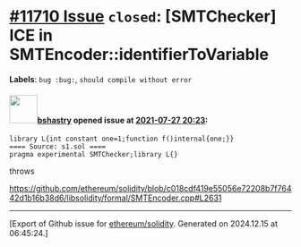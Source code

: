 # [\#11710 Issue](https://github.com/ethereum/solidity/issues/11710) `closed`: [SMTChecker] ICE in SMTEncoder::identifierToVariable
**Labels**: `bug :bug:`, `should compile without error`


#### <img src="https://avatars.githubusercontent.com/u/2388185?v=4" width="50">[bshastry](https://github.com/bshastry) opened issue at [2021-07-27 20:23](https://github.com/ethereum/solidity/issues/11710):

```
library L{int constant one=1;function f()internal{one;}}
==== Source: s1.sol ====
pragma experimental SMTChecker;library L{}
```

throws

https://github.com/ethereum/solidity/blob/c018cdf419e55056e72208b7f76442d1b16b38d6/libsolidity/formal/SMTEncoder.cpp#L2631




-------------------------------------------------------------------------------



[Export of Github issue for [ethereum/solidity](https://github.com/ethereum/solidity). Generated on 2024.12.15 at 06:45:24.]
